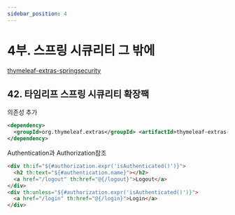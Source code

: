 ```yaml
---
sidebar_position: 4
---
```


# 4부. 스프링 시큐리티 그 밖에

[thymeleaf-extras-springsecurity](https://github.com/thymeleaf/thymeleaf-extras-springsecurity/blob/3.0-master/README.markdown)

## 42. 타임리프 스프링 시큐리티 확장팩 

의존성 추가

```xml
<dependency>
  <groupId>org.thymeleaf.extras</groupId> <artifactId>thymeleaf-extras-springsecurity5</artifactId>
</dependency>
```

Authentication과 Authorization참조
 
```html
<div th:if="${#authorization.expr('isAuthenticated()')}"> 
  <h2 th:text="${#authentication.name}"></h2>
  <a href="/logout" th:href="@{/logout}">Logout</a>
</div>
<div th:unless="${#authorization.expr('isAuthenticated()')}">
  <a href="/login" th:href="@{/login}">Login</a> 
</div>
```